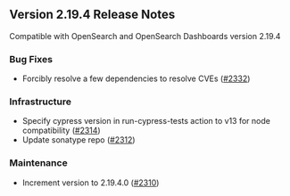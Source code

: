 ## Version 2.19.4 Release Notes

Compatible with OpenSearch and OpenSearch Dashboards version 2.19.4

### Bug Fixes
* Forcibly resolve a few dependencies to resolve CVEs ([#2332](https://github.com/opensearch-project/security-dashboards-plugin/pull/2332))

### Infrastructure
* Specify cypress version in run-cypress-tests action to v13 for node compatibility ([#2314](https://github.com/opensearch-project/security-dashboards-plugin/pull/2314))
* Update sonatype repo ([#2312](https://github.com/opensearch-project/security-dashboards-plugin/pull/2312))

### Maintenance
* Increment version to 2.19.4.0 ([#2310](https://github.com/opensearch-project/security-dashboards-plugin/pull/2310))